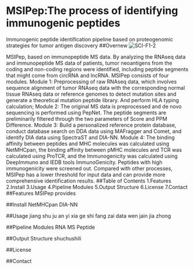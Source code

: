 # MSIPep:The process of identifying immunogenic peptides
Immunogenic peptide identification pipeline based on proteogenomic strategies for tumor antigen discovery
##Overnew
![SCI-F1-2](https://github.com/user-attachments/assets/22798374-222a-4e74-8c10-ca7e5e13a399)

MSIPep, based on immunopeptide MS data. By analyzing the RNAseq data and immunopeptide MS data of patients, tumor neoantigens from the coding and non-coding regions were identified, including peptide segments that might come from circRNA and lncRNA. MSIPep consists of four modules. Module 1: Preprocessing of raw RNAseq data, which involves sequence alignment of tumor RNAseq data with the corresponding normal tissue RNAseq data or reference genomes to detect mutation sites and generate a theoretical mutation peptide library. And perform HLA typing calculation; Module 2: The original MS data is preprocessed and de novo sequencing is performed using PepNet. The peptide segments are preliminarily filtered through the two parameters of Score and PPM Difference. Module 3: Build a personalized reference protein database, conduct database search on DDA data using MAFragger and Comet, and identify DIA data using SpectraST and DIA-NN. Module 4: The binding affinity between peptides and MHC molecules was calculated using NetMHCpan, the binding affinity between pMHC molecules and TCR was calculated using ProTCR, and the Immunogenicity was calculated using DeepImmuno and IEDB tools ImmunoGenicity. Peptides with high immunogenicity were screened out. Compared with other processes, MSIPep has a lower threshold for input data and can provide more comprehensive identification results.
##Table of Contents
1.Features
2.Install
3.Usage
4.Pipeline Modules
5.Output Structure
6.License
7.Contact
##Features
MSIPep provides

##Install
NetMHCpan 
DIA-NN

##Usage
jiang shu ju an yi xia ge shi fang zai data wen jain jia zhong 

##Pipeline Modules
RNA
MS
Peptide

##Output Structure
shuchushili 

##License

##Contact
